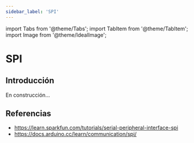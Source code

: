 ```yaml
---
sidebar_label: 'SPI'
---
```


import Tabs from '@theme/Tabs';
import TabItem from '@theme/TabItem';
import Image from '@theme/IdealImage';

# SPI

## Introducción

En construcción...

## Referencias

* https://learn.sparkfun.com/tutorials/serial-peripheral-interface-spi
* https://docs.arduino.cc/learn/communication/spi/
